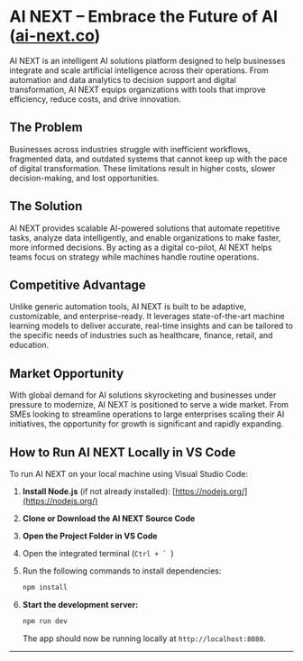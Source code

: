 # **AI NEXT – Embrace the Future of AI** ([ai-next.co](https://ai-next.co/))

AI NEXT is an intelligent AI solutions platform designed to help businesses integrate and scale artificial intelligence across their operations. From automation and data analytics to decision support and digital transformation, AI NEXT equips organizations with tools that improve efficiency, reduce costs, and drive innovation.

## **The Problem**

Businesses across industries struggle with inefficient workflows, fragmented data, and outdated systems that cannot keep up with the pace of digital transformation. These limitations result in higher costs, slower decision-making, and lost opportunities.

## **The Solution**

AI NEXT provides scalable AI-powered solutions that automate repetitive tasks, analyze data intelligently, and enable organizations to make faster, more informed decisions. By acting as a digital co-pilot, AI NEXT helps teams focus on strategy while machines handle routine operations.

## **Competitive Advantage**

Unlike generic automation tools, AI NEXT is built to be adaptive, customizable, and enterprise-ready. It leverages state-of-the-art machine learning models to deliver accurate, real-time insights and can be tailored to the specific needs of industries such as healthcare, finance, retail, and education.

## **Market Opportunity**

With global demand for AI solutions skyrocketing and businesses under pressure to modernize, AI NEXT is positioned to serve a wide market. From SMEs looking to streamline operations to large enterprises scaling their AI initiatives, the opportunity for growth is significant and rapidly expanding.

## **How to Run AI NEXT Locally in VS Code**

To run AI NEXT on your local machine using Visual Studio Code:

1. **Install Node.js** (if not already installed):
   [https://nodejs.org/](https://nodejs.org/)

2. **Clone or Download the AI NEXT Source Code**

3. **Open the Project Folder in VS Code**

4. Open the integrated terminal (``Ctrl + ` ``)

5. Run the following commands to install dependencies:

   ```bash
   npm install
   ```

6. **Start the development server:**

   ```bash
   npm run dev
   ```

   The app should now be running locally at `http://localhost:8080`.

---
